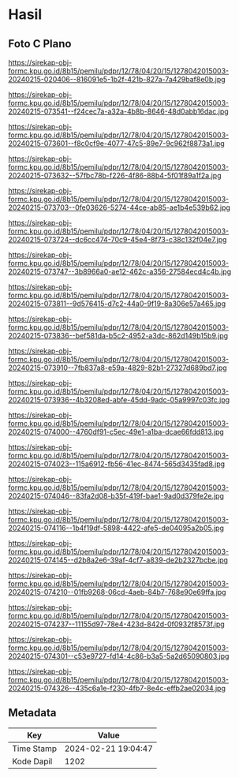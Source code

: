 # Hasil

## Foto C Plano

https://sirekap-obj-formc.kpu.go.id/8b15/pemilu/pdpr/12/78/04/20/15/1278042015003-20240215-020406--816091e5-1b2f-421b-827a-7a429baf8e0b.jpg

https://sirekap-obj-formc.kpu.go.id/8b15/pemilu/pdpr/12/78/04/20/15/1278042015003-20240215-073541--f24cec7a-a32a-4b8b-8646-48d0abb16dac.jpg

https://sirekap-obj-formc.kpu.go.id/8b15/pemilu/pdpr/12/78/04/20/15/1278042015003-20240215-073601--f8c0cf9e-4077-47c5-89e7-9c962f8873a1.jpg

https://sirekap-obj-formc.kpu.go.id/8b15/pemilu/pdpr/12/78/04/20/15/1278042015003-20240215-073632--57fbc78b-f226-4f86-88b4-5f01f89a1f2a.jpg

https://sirekap-obj-formc.kpu.go.id/8b15/pemilu/pdpr/12/78/04/20/15/1278042015003-20240215-073703--0fe03626-5274-44ce-ab85-ae1b4e539b62.jpg

https://sirekap-obj-formc.kpu.go.id/8b15/pemilu/pdpr/12/78/04/20/15/1278042015003-20240215-073724--dc6cc474-70c9-45e4-8f73-c38c132f04e7.jpg

https://sirekap-obj-formc.kpu.go.id/8b15/pemilu/pdpr/12/78/04/20/15/1278042015003-20240215-073747--3b8966a0-ae12-462c-a356-27584ecd4c4b.jpg

https://sirekap-obj-formc.kpu.go.id/8b15/pemilu/pdpr/12/78/04/20/15/1278042015003-20240215-073811--9d576415-d7c2-44a0-9f19-8a306e57a465.jpg

https://sirekap-obj-formc.kpu.go.id/8b15/pemilu/pdpr/12/78/04/20/15/1278042015003-20240215-073836--bef581da-b5c2-4952-a3dc-862d149b15b9.jpg

https://sirekap-obj-formc.kpu.go.id/8b15/pemilu/pdpr/12/78/04/20/15/1278042015003-20240215-073910--7fb837a8-e59a-4829-82b1-27327d689bd7.jpg

https://sirekap-obj-formc.kpu.go.id/8b15/pemilu/pdpr/12/78/04/20/15/1278042015003-20240215-073936--4b3208ed-abfe-45dd-9adc-05a9997c03fc.jpg

https://sirekap-obj-formc.kpu.go.id/8b15/pemilu/pdpr/12/78/04/20/15/1278042015003-20240215-074000--4760df91-c5ec-49e1-a1ba-dcae66fdd813.jpg

https://sirekap-obj-formc.kpu.go.id/8b15/pemilu/pdpr/12/78/04/20/15/1278042015003-20240215-074023--115a6912-fb56-41ec-8474-565d3435fad8.jpg

https://sirekap-obj-formc.kpu.go.id/8b15/pemilu/pdpr/12/78/04/20/15/1278042015003-20240215-074046--83fa2d08-b35f-419f-bae1-9ad0d379fe2e.jpg

https://sirekap-obj-formc.kpu.go.id/8b15/pemilu/pdpr/12/78/04/20/15/1278042015003-20240215-074116--1b4f19df-5898-4422-afe5-de04095a2b05.jpg

https://sirekap-obj-formc.kpu.go.id/8b15/pemilu/pdpr/12/78/04/20/15/1278042015003-20240215-074145--d2b8a2e6-39af-4cf7-a839-de2b2327bcbe.jpg

https://sirekap-obj-formc.kpu.go.id/8b15/pemilu/pdpr/12/78/04/20/15/1278042015003-20240215-074210--01fb9268-06cd-4aeb-84b7-768e90e69ffa.jpg

https://sirekap-obj-formc.kpu.go.id/8b15/pemilu/pdpr/12/78/04/20/15/1278042015003-20240215-074237--11155d97-78e4-423d-842d-0f0932f8573f.jpg

https://sirekap-obj-formc.kpu.go.id/8b15/pemilu/pdpr/12/78/04/20/15/1278042015003-20240215-074301--c53e9727-fd14-4c86-b3a5-5a2d65090803.jpg

https://sirekap-obj-formc.kpu.go.id/8b15/pemilu/pdpr/12/78/04/20/15/1278042015003-20240215-074326--435c6a1e-f230-4fb7-8e4c-effb2ae02034.jpg


## Metadata

| Key        | Value               |
| ---------- | ------------------- |
| Time Stamp | 2024-02-21 19:04:47 |
| Kode Dapil | 1202                |



